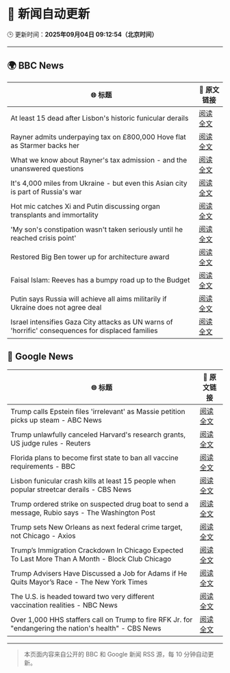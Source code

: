 # 🧠 新闻自动更新

🕒 更新时间：**2025年09月04日 09:12:54（北京时间）**

---

## 🌍 BBC News

| 🌐 标题 | 🔗 原文链接 |
|--------|-------------|
| At least 15 dead after Lisbon's historic funicular derails | [阅读全文](https://www.bbc.com/news/articles/c1jzlgj915no?at_medium=RSS&at_campaign=rss) |
| Rayner admits underpaying tax on £800,000 Hove flat as Starmer backs her | [阅读全文](https://www.bbc.com/news/articles/cy50446rq73o?at_medium=RSS&at_campaign=rss) |
| What we know about Rayner's tax admission - and the unanswered questions | [阅读全文](https://www.bbc.com/news/articles/c62n366q306o?at_medium=RSS&at_campaign=rss) |
| It's 4,000 miles from Ukraine - but even this Asian city is part of Russia's war | [阅读全文](https://www.bbc.com/news/articles/cvg0e54z7x8o?at_medium=RSS&at_campaign=rss) |
| Hot mic catches Xi and Putin discussing organ transplants and immortality | [阅读全文](https://www.bbc.com/news/articles/cr70rvrd41ko?at_medium=RSS&at_campaign=rss) |
| 'My son's constipation wasn't taken seriously until he reached crisis point' | [阅读全文](https://www.bbc.com/news/articles/cgr9zg17n5yo?at_medium=RSS&at_campaign=rss) |
| Restored Big Ben tower up for architecture award | [阅读全文](https://www.bbc.com/news/articles/cx27nmj77xzo?at_medium=RSS&at_campaign=rss) |
| Faisal Islam: Reeves has a bumpy road up to the Budget | [阅读全文](https://www.bbc.com/news/articles/cn76ly476x6o?at_medium=RSS&at_campaign=rss) |
| Putin says Russia will achieve all aims militarily if Ukraine does not agree deal | [阅读全文](https://www.bbc.com/news/articles/c4g7dze5n1vo?at_medium=RSS&at_campaign=rss) |
| Israel intensifies Gaza City attacks as UN warns of 'horrific' consequences for displaced families | [阅读全文](https://www.bbc.com/news/articles/c740lm33wyeo?at_medium=RSS&at_campaign=rss) |

## 📰 Google News

| 🌐 标题 | 🔗 原文链接 |
|--------|-------------|
| Trump calls Epstein files 'irrelevant' as Massie petition picks up steam - ABC News | [阅读全文](https://news.google.com/rss/articles/CBMiqgFBVV95cUxQVVZiT2NwOUdOWnFNX3czMmJyRmZDcWxZT19JbUJpRm5TUng3UDdBMTFOWHBwLXZfT3NDVGlXalBqSllwaWFHMlJNZ0x6Q050SFBHR3dycWVYUktkcVJpRXBINE9lZ1NsQWJveXpIdGI2WWVoRG1hU3NVakVNa2VBVmVTekVJVkJNbExXdWtuWEtoY1lONm5WZzN0MXRXM2VFVWhMX1g3VTBYZ9IBrwFBVV95cUxOUV9OcUtmMVdXd3ZFaEI2dXBpeVFNdjQzOW5CODFkOEsxc3lfNmQ1MzNnQjhVN0dnZEoyMUEzeXBDV2MzVTU0X0VBUUJPLU1rUWVYYnpIMzQybE9jQ2ZLYmpnZnRsMnBERG5qbXJ2Qk44Z01CelZXazM2Rzlrc2I3cFlVOWZhbnF4OU9INXFKelNEQjJUWnREYkJoYkZPWDZSbkJjNmdqZnF5eE1Bajc0?oc=5) |
| Trump unlawfully canceled Harvard's research grants, US judge rules - Reuters | [阅读全文](https://news.google.com/rss/articles/CBMirwFBVV95cUxPUVJsUDA0TG5oRmF1VDU4S01vZzh4Vl9NZEN2dFl1NEdVazJmUGpVYlR4bTFKaWhIMF92TXB3clBEOGZmcnI2QXdzT0NEOFo1SGI3VkU0MXExQVk0S2hhZ05KOC1hQUQ3S19aY2ZmVzBRNlc1MDA4TTdtbVRCMzRyYXhsbjhTeU14UXE2VWQwa3pzOFoyanVTcVUtR1Z4clU4X3AtMjhUR2FSRVFmY2ZV?oc=5) |
| Florida plans to become first state to ban all vaccine requirements - BBC | [阅读全文](https://news.google.com/rss/articles/CBMiWkFVX3lxTE1BTUtQYkV0YnQxc2RlZHNacW1RaFA4OVpPNzJUMGF4dWh4dzI5UEFob2VVMUowMlJjeGdUTE5KaEtYVXUxbGxwYjdDNktIQ1J1XzZxZzNlV0Rxd9IBX0FVX3lxTFA0OGNmWm5Va0pzOW51M1RoalVFOU00VWlaWkRwczg0VFJXUVd0UE53WXJsNlRtSjBlQWstQk5fdU5SUkNPN3VzTVRrU3JiMG5VSkpxbXg0UklCd09TOE80?oc=5) |
| Lisbon funicular crash kills at least 15 people when popular streetcar derails - CBS News | [阅读全文](https://news.google.com/rss/articles/CBMihwFBVV95cUxQTmk0VkgtSEtuS0x2ZWpFekp2WjJ1TW9tWF9wSXo1OFFKdjF4QzI2bTg4SzVxWnJNd0psUzJnck5TckJxMi1SWldVN1ZFcElEdlgwS0FVZ0RuRms0eUNzeUNpd3pWdlZacVdjeHp4M3lmNHRDRWx6dmMtUG9zTXVRNFZ2T2dBSmPSAYwBQVVfeXFMTVQ4a3doeFJuLUdETzNMYzFQNjB5SHIyQWhQUXM4R18xRndiNVhZRXVYQUNnSkNPUGt1bThKYUNaTkNIQ2QxSmZWWmtzTTlGX1p1YktKTERXSGhVMlB3SU5YMGgwdjFvX05aQlVGbGdfdVJwOFZlYUhTNndXR3BETVE2MW9RZmN4RWRjV0Y?oc=5) |
| Trump ordered strike on suspected drug boat to send a message, Rubio says - The Washington Post | [阅读全文](https://news.google.com/rss/articles/CBMikAFBVV95cUxOUF9PQXJVWTF2RWFYR2JhTUlkeUpHdDdfcHo4cHppaUtERjRfZE04SGowdTdfNVdPRVp5ZDBtMEVJLXd1YlZpSlJJUkJWSkk0RW5qTnJ2WndkOEM3ZkJGNTZiSWViYTRCcnVlZk9leUNmQWw2SndKM0JsOWtnY2k3V1gtc25JbnpUT0tvQTkyT2k?oc=5) |
| Trump sets New Orleans as next federal crime target, not Chicago - Axios | [阅读全文](https://news.google.com/rss/articles/CBMif0FVX3lxTE1MaUFycmpFTGJSZ29PcEpLSG9vdVJmZ0FHNFBuVjFxMjlGYnczd0V6ZWE1cDF5TktWSU0xNFEzWmEzb2JzcU9DYnBLdmhOTHRUWnVuRHhmeUcwcVpMSE5IUGNWTmUyZHJta2ptXzI1eFQ3b2hNandrazlFVFIzVFk?oc=5) |
| Trump’s Immigration Crackdown In Chicago Expected To Last More Than A Month - Block Club Chicago | [阅读全文](https://news.google.com/rss/articles/CBMitgFBVV95cUxOMGlsQ092Zzc0dEtyQnRNWkUzU1Q4b2Q3XzlmcWVJbkk1XzBXLVNFSXZSM1d5dkdxcVhadEFyX29hZ1Bmd1FiUFd2cnRsWi1qNDVkSkZlOFFjcGlrNk9hLUdQQ1ZFbTN0OFdQNkw3Y3NEcHJyNFVUU1lmUVo5VHVWenJEa3NscUdxM29kZzk3blZ4Y2cxcHJ2cWVhTXM5aEM5ZE0xajBOV3BMLUp6eFZaajBxYnpkZw?oc=5) |
| Trump Advisers Have Discussed a Job for Adams if He Quits Mayor’s Race - The New York Times | [阅读全文](https://news.google.com/rss/articles/CBMiiAFBVV95cUxOZzBpdGpmOUtydXVGOC1OamhkRHB0bk1lSjZMUzBCRXlfd3diVC11Vy1OeTlGMkdPMW1PQTJ5Tm9ZV2ZabWJtSHNsbGtuSFVUcHQ2U0pIUzhzWUlOWTVsQ0RiSHpQQW9wc3VQeXJiVWZzN2RxY1hjZWkzSGpvaXBDNUQtWjNfdHVL?oc=5) |
| The U.S. is headed toward two very different vaccination realities - NBC News | [阅读全文](https://news.google.com/rss/articles/CBMihwFBVV95cUxQbWQ5QmNXYk82UjE5V2dSRDBnQnY1Q1pBdm5sV3dyNmR6bmJOYk9jdE5LRDZCNVJjaW1yZFg5OXUwWFA4Z2RHNnJGckpHRUlfTXhCSkxOTlhOQXJaS3VJWjVKd0Fmbi1ZOWEwNXY3OFF3OWVXYmdVbG00T1V5SjRHN2NRUGRMV2fSAVZBVV95cUxQWjZaS0VCSlpRNTM0ZWFPMXFwNHRNanpCYTZKd2UzenJHSG1jU1lha2cyMnJvYjZGOVZDRUJGNmU1OUdlLXd2Um9LUG5sZ3NuWUFLR1g5dw?oc=5) |
| Over 1,000 HHS staffers call on Trump to fire RFK Jr. for "endangering the nation's health" - CBS News | [阅读全文](https://news.google.com/rss/articles/CBMid0FVX3lxTE5DbURMSFBWcmFYWHgwcXozdHpEQmpkZV9namhVakN1MWwxWl9td1d0cmJCcXE4RW9BSDZNLV94TmZLb1JUdGRib1UwZnU5dWtHc0xxRGRoQ0hGbHU4X1ZlWHp0Y2gwUDFGYWdPYVg1a1pyQ0hNLVM40gF8QVVfeXFMTVJLa3RCZzU0UXd6Y3ptamtsT0hIYk5uSDA1LXgwaWF3djg5aUJwUktjVVBIVzg4Z0FGRTRNaXJ4Yk9wSHEyeEFOVFN2d0xnWGYzUFBhTFZpbUE4SDloVGxCWk0zSFNSY0tqUUZYSGdBSEk0dHg2Uk1NRktCMg?oc=5) |

---
> 本页面内容来自公开的 BBC 和 Google 新闻 RSS 源，每 10 分钟自动更新。